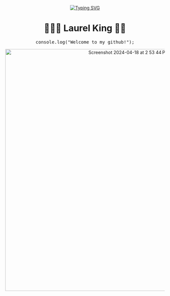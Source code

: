 <div align="center">
 
[![Typing SVG](https://readme-typing-svg.herokuapp.com?color=%23F7B31C&center=true&vCenter=true&lines=🍩+🍩+🍩+🍩;PLEASE+SEND+ME+DONUTS)](https://git.io/typing-svg)

# 👩🏻‍💻 **Laurel King** 🦸‍♀
 
</div>
<div align="center">
 <pre>console.log("Welcome to my github!");</pre>
</div>

<!-- ## About Me:

I am a software developer and doctor of audiology. I love to code and am always looking for new things to create. -->

<!-- - 👩🏻‍🎓 Full Stack Developer wtih a love for Front End
- 🌱 I’m currently studying algorithms 
- 📖 Fun fact: I read the docs && the source code -->

<!-- 
## Stats & Just for Fun

<div align="center">
 
[![Laurel's GitHub stats](https://github-readme-stats.vercel.app/api?username=laurelthorburn&show_icons=true&theme=calm)](https://github.com/anuraghazra/github-readme-stats) -->

<div align="center">
<img width="765" alt="Screenshot 2024-04-18 at 2 53 44 PM" src="https://github.com/laurelthorburn/laurelthorburn/assets/88687282/dc2a3a7d-4e9e-44a7-8511-978e391a3f84">
</div>



